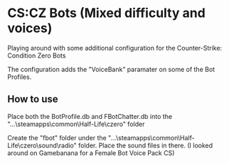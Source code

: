 # CS:CZ Bots (Mixed difficulty and voices)

Playing around with some additional configuration for the Counter-Strike: Condition Zero Bots

The configuration adds the "VoiceBank" paramater on some of the Bot Profiles.

## How to use
Place both the BotProfile.db and FBotChatter.db into the "...\steamapps\common\Half-Life\czero" folder

Create the "fbot" folder under the "...\steamapps\common\Half-Life\czero\sound\radio" folder. Place the sound files in there. (I looked around on Gamebanana for a Female Bot Voice Pack CS)